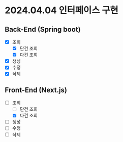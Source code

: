 # 2024.04.04 인터페이스 구현

## Back-End (Spring boot)
- [X] 조회
  - [X] 단건 조회
  - [X] 다건 조회
- [X] 생성
- [X] 수정
- [X] 삭제

## Front-End (Next.js)
- [ ] 조회
    - [ ] 단건 조회
    - [X] 다건 조회
- [ ] 생성
- [ ] 수정
- [ ] 삭제